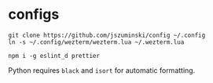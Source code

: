 # configs

```
git clone https://github.com/jszuminski/config ~/.config
ln -s ~/.config/wezterm/wezterm.lua ~/.wezterm.lua

npm i -g eslint_d prettier
```

Python requires `black` and `isort` for automatic formatting.

